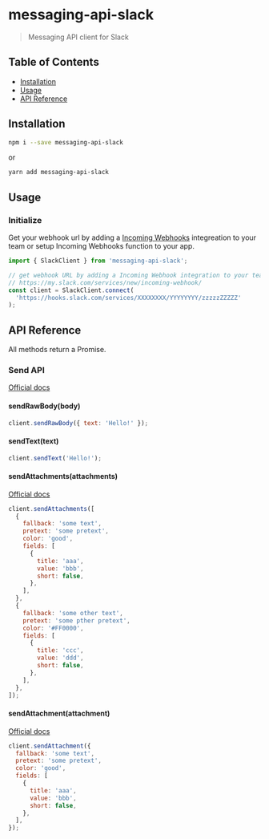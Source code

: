 # messaging-api-slack

> Messaging API client for Slack

## Table of Contents

- [Installation](#installation)
- [Usage](#usage)
- [API Reference](#api-reference)

## Installation

```sh
npm i --save messaging-api-slack
```
or
```sh
yarn add messaging-api-slack
```

## Usage

### Initialize

Get your webhook url by adding a [Incoming Webhooks](https://api.slack.com/incoming-webhooks) integreation to your team or setup Incoming Webhooks function to your app.

```js
import { SlackClient } from 'messaging-api-slack';

// get webhook URL by adding a Incoming Webhook integration to your team.
// https://my.slack.com/services/new/incoming-webhook/
const client = SlackClient.connect(
  'https://hooks.slack.com/services/XXXXXXXX/YYYYYYYY/zzzzzZZZZZ'
);
```

## API Reference

All methods return a Promise.

### Send API

[Official docs](https://api.slack.com/docs/messages)

#### sendRawBody(body)

```js
client.sendRawBody({ text: 'Hello!' });
```

#### sendText(text)

```js
client.sendText('Hello!');
```

#### sendAttachments(attachments)

[Official docs](https://api.slack.com/docs/message-attachments)

```js
client.sendAttachments([
  {
    fallback: 'some text',
    pretext: 'some pretext',
    color: 'good',
    fields: [
      {
        title: 'aaa',
        value: 'bbb',
        short: false,
      },
    ],
  },
  {
    fallback: 'some other text',
    pretext: 'some pther pretext',
    color: '#FF0000',
    fields: [
      {
        title: 'ccc',
        value: 'ddd',
        short: false,
      },
    ],
  },
]);
```

#### sendAttachment(attachment)

[Official docs](https://api.slack.com/docs/message-attachments)

```js
client.sendAttachment({
  fallback: 'some text',
  pretext: 'some pretext',
  color: 'good',
  fields: [
    {
      title: 'aaa',
      value: 'bbb',
      short: false,
    },
  ],
});
```
